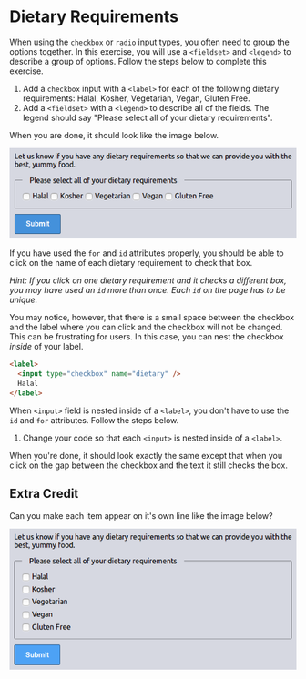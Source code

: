 # Dietary Requirements

When using the `checkbox` or `radio` input types, you often need to group the options together. In this exercise, you will use a `<fieldset>` and `<legend>` to describe a group of options. Follow the steps below to complete this exercise.

1. Add a `checkbox` input with a `<label>` for each of the following dietary requirements: Halal, Kosher, Vegetarian, Vegan, Gluten Free.
2. Add a `<fieldset>` with a `<legend>` to describe all of the fields. The legend should say "Please select all of your dietary requirements".

When you are done, it should look like the image below.

![Screenshot of the dietary needs after the first steps](/images/24/solution-1.png)

If you have used the `for` and `id` attributes properly, you should be able to click on the name of each dietary requirement to check that box.

_Hint: If you click on one dietary requirement and it checks a different box, you may have used an `id` more than once. Each `id` on the page has to be unique._

You may notice, however, that there is a small space between the checkbox and the label where you can click and the checkbox will not be changed. This can be frustrating for users. In this case, you can nest the checkbox _inside_ of your label.

```html
<label>
  <input type="checkbox" name="dietary" />
  Halal
</label>
```

When `<input>` field is nested inside of a `<label>`, you don't have to use the `id` and `for` attributes. Follow the steps below.

1. Change your code so that each `<input>` is nested inside of a `<label>`.

When you're done, it should look exactly the same except that when you click on the gap between the checkbox and the text it still checks the box.

## Extra Credit

Can you make each item appear on it's own line like the image below?

![Screenshot of the dietary needs with each item on its own line](/images/24/solution-2.png)
